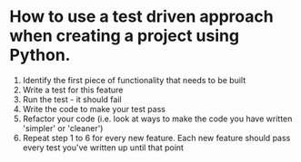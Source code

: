 # How to use a test driven approach when creating a project using Python.

1. Identify the first piece of functionality that needs to be built
2. Write a test for this feature
3. Run the test - it should fail
4. Write the code to make your test pass
5. Refactor your code (i.e. look at ways to make the code you have written 'simpler' or 'cleaner')
6. Repeat step 1 to 6 for every new feature. Each new feature should pass every test you've written up until that point
